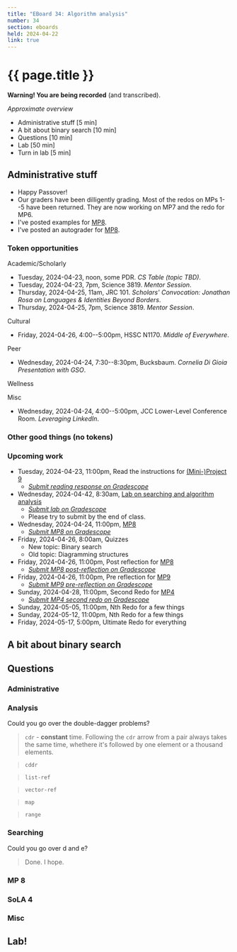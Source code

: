 ```yaml
---
title: "EBoard 34: Algorithm analysis"
number: 34
section: eboards
held: 2024-04-22
link: true
---
```

# {{ page.title }}

**Warning! You are being recorded** (and transcribed). 

_Approximate overview_

* Administrative stuff [5 min]
* A bit about binary search [10 min]
* Questions [10 min]
* Lab [50 min]
* Turn in lab [5 min]

Administrative stuff
--------------------

* Happy Passover!
* Our graders have been dilligently grading. Most of the redos on MPs
  1--5 have been returned. They are now working on MP7 and the redo for
  MP6.
* I've posted examples for [MP8](../mps/mp08).
* I've posted an autograder for [MP8](../mps/mp08).

### Token opportunities

Academic/Scholarly

* Tuesday, 2024-04-23, noon, some PDR.
  _CS Table (topic TBD)_.
* Tuesday, 2024-04-23, 7pm, Science 3819.
  _Mentor Session_.
* Thursday, 2024-04-25, 11am, JRC 101.
  _Scholars' Convocation: Jonathan Rosa on Languages & Identities Beyond Borders_.
* Thursday, 2024-04-25, 7pm, Science 3819.
  _Mentor Session_.

Cultural

* Friday, 2024-04-26, 4:00--5:00pm, HSSC N1170.
  _Middle of Everywhere_.

Peer

* Wednesday, 2024-04-24, 7:30--8:30pm, Bucksbaum.
  _Cornelia Di Gioia Presentation with GSO_.

Wellness

Misc

* Wednesday, 2024-04-24, 4:00--5:00pm, JCC Lower-Level Conference Room.
  _Leveraging LinkedIn_.

### Other good things (no tokens)

### Upcoming work

* Tuesday, 2024-04-23, 11:00pm, Read the instructions for [(Mini-)Project 9](../mps/mp09)
    * [_Submit reading response on Gradescope_](https://www.gradescope.com/courses/690100/assignments/4392317)
* Wednesday, 2024-04-42, 8:30am, [Lab on searching and algorithm analysis](../labs/searching)
    * [_Submit lab on Gradescope_](...)
    * Please try to submit by the end of class.
* Wednesday, 2024-04-24, 11:00pm, [MP8](../mps/mp08)
    * [_Submit MP8 on Gradescope_](https://www.gradescope.com/courses/690100/assignments/4371686)
* Friday, 2024-04-26, 8:00am, Quizzes
    * New topic: Binary search
    * Old topic: Diagramming structures
* Friday, 2024-04-26, 11:00pm, Post reflection for [MP8](../mps/mp08)
    * [_Submit MP8 post-reflection on Gradescope_](https://www.gradescope.com/courses/690100/assignments/4371689)
* Friday, 2024-04-26, 11:00pm, Pre reflection for [MP9](../mps/mp09)
    * [_Submit MP9 pre-reflection on Gradescope_](https://www.gradescope.com/courses/690100/assignments/4392328)
* Sunday, 2024-04-28, 11:00pm, Second Redo for [MP4](../mps/mp04)
    * [_Submit MP4 second redo on Gradescope_](https://www.gradescope.com/courses/690100/assignments/4367977)
* Sunday, 2024-05-05, 11:00pm, Nth Redo for a few things
* Sunday, 2024-05-12, 11:00pm, Nth Redo for a few things
* Friday, 2024-05-17, 5:00pm, Ultimate Redo for everything

A bit about binary search
-------------------------

Questions
---------

### Administrative

### Analysis

Could you go over the double-dagger problems?

> `cdr` - **constant** time. Following the `cdr` arrow from a pair
  always takes the same time, whethere it's followed by one element
  or a thousand elements.

> `cddr`

> `list-ref`

> `vector-ref`

> `map`

> `range`

### Searching

Could you go over d and e?

> Done. I hope.

### MP 8

### SoLA 4

### Misc

Lab!
----

